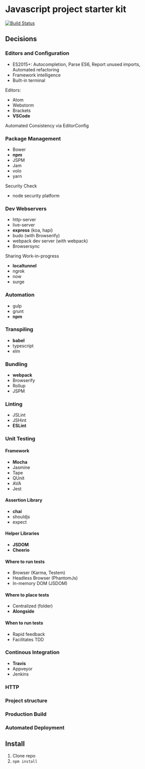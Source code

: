 # Javascript project starter kit
[![Build Status](https://travis-ci.org/igorilic/js-starter-kit.svg?branch=develop)](https://travis-ci.org/igorilic/js-starter-kit)

## Decisions

### Editors and Configuration

- ES2015+: Autocompletion, Parse ES6, Report unused imports, Automated refactoring
- Framework intelligence
- Built-in terminal

Editors: 
- Atom
- Webstorm
- Brackets
- **VSCode**

Automated Consistency via EditorConfig

### Package Management

- Bower
- **npm**
- JSPM
- Jam
- volo
- yarn

Security Check

- node security platform

### Dev Webservers

- http-server
- live-server
- **express** (koa, hapi)
- budo (with Browserify)
- webpack dev server (with webpack)
- Browsersync 

Sharing Work-in-progress

- **localtunnel**
- ngrok
- now
- surge


### Automation

- gulp
- grunt
- **npm**

### Transpiling

- **babel**
- typescript
- elm

### Bundling

- **webpack**
- Browserify
- Rollup
- JSPM

### Linting

- JSLint
- JSHint
- **ESLint**

### Unit Testing

#### Framework

- **Mocha**
- Jasmine
- Tape
- QUnit
- AVA
- Jest

#### Assertion Library

- **chai**
- shouldjs
- expect

#### Helper Libraries

- **JSDOM**
- **Cheerio**

#### Where to run tests

- Browser (Karma, Testem)
- Headless Browser (PhantomJs)
- In-memory DOM (JSDOM)

#### Where to place tests

- Centralized (folder)
- **Alongside**

#### When to run tests

- Rapid feedback
- Facilitates TDD

### Continous Integration

- **Travis**
- Appveyor
- Jenkins

### HTTP

### Project structure

### Production Build

### Automated Deployment

## Install

1.  Clone repo
2. `npm install`

